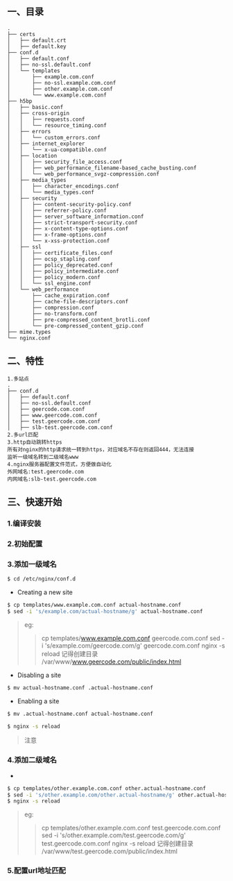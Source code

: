## 一、目录

```
.
├── certs
│   ├── default.crt
│   ├── default.key
├── conf.d
│   ├── default.conf
│   ├── no-ssl.default.conf
│   └── templates
│       ├── example.com.conf
│       ├── no-ssl.example.com.conf
│       ├── other.example.com.conf
│       └── www.example.com.conf
├── h5bp
│   ├── basic.conf
│   ├── cross-origin
│   │   ├── requests.conf
│   │   └── resource_timing.conf
│   ├── errors
│   │   └── custom_errors.conf
│   ├── internet_explorer
│   │   └── x-ua-compatible.conf
│   ├── location
│   │   ├── security_file_access.conf
│   │   ├── web_performance_filename-based_cache_busting.conf
│   │   └── web_performance_svgz-compression.conf
│   ├── media_types
│   │   ├── character_encodings.conf
│   │   └── media_types.conf
│   ├── security
│   │   ├── content-security-policy.conf
│   │   ├── referrer-policy.conf
│   │   ├── server_software_information.conf
│   │   ├── strict-transport-security.conf
│   │   ├── x-content-type-options.conf
│   │   ├── x-frame-options.conf
│   │   └── x-xss-protection.conf
│   ├── ssl
│   │   ├── certificate_files.conf
│   │   ├── ocsp_stapling.conf
│   │   ├── policy_deprecated.conf
│   │   ├── policy_intermediate.conf
│   │   ├── policy_modern.conf
│   │   └── ssl_engine.conf
│   └── web_performance
│       ├── cache_expiration.conf
│       ├── cache-file-descriptors.conf
│       ├── compression.conf
│       ├── no-transform.conf
│       ├── pre-compressed_content_brotli.conf
│       └── pre-compressed_content_gzip.conf
├── mime.types
└── nginx.conf
```

## 二、特性

```
1.多站点
.
├── conf.d
│   ├── default.conf
│   ├── no-ssl.default.conf
│   ├── geercode.com.conf
│   ├── www.geercode.com.conf
│   ├── test.geercode.com.conf
│   ├── slb-test.geercode.com.conf
2.多url匹配
3.http自动跳转https
所有对nginx的http请求统一转到https，对应域名不存在则返回444，无法连接
监听一级域名转到二级域名www
4.nginx服务器配置文件范式，方便做自动化
外网域名:test.geercode.com
内网域名:slb-test.geercode.com
```

## 三、快速开始

### 1.编译安装

### 2.初始配置

### 3.添加一级域名

```bash
$ cd /etc/nginx/conf.d
```

* Creating a new site
```bash
$ cp templates/www.example.com.conf actual-hostname.conf
$ sed -i 's/example.com/actual-hostname/g' actual-hostname.conf
```

> eg:
>> cp templates/www.example.com.conf geercode.com.conf
>> sed -i 's/example.com/geercode.com/g' geercode.com.conf
>> nginx -s reload
>> 记得创建目录 /var/www/www.geercode.com/public/index.html

* Disabling a site
```bash
$ mv actual-hostname.conf .actual-hostname.conf
```

* Enabling a site
```bash
$ mv .actual-hostname.conf actual-hostname.conf
```

```bash
$ nginx -s reload
```

> 注意

### 4.添加二级域名

* 
```bash
$ cp templates/other.example.com.conf other.actual-hostname.conf
$ sed -i 's/other.example.com/other.actual-hostname/g' other.actual-hostname.conf
$ nginx -s reload
```

> eg:
>> cp templates/other.example.com.conf test.geercode.com.conf
>> sed -i 's/other.example.com/test.geercode.com/g' test.geercode.com.conf
>> nginx -s reload
>> 记得创建目录 /var/www/test.geercode.com/public/index.html

### 5.配置url地址匹配

```

```
